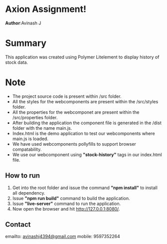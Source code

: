 # Axion Assignment!
**Author**:Avinash J

# Summary
	
This application was created using Polymer Litelement to display history of stock data. 

# Note
	
 - The project source code is present within /src folder.
 - All the styles for the webcomponents are present within the /src/styles folder.
 - All the properties for the webcomponet are present within the /src/properties folder.
 - After building the application the component file is generated in the /dist folder with the name main.js.
 - Index.html is the demo application to test our webcomponents where main.js is loaded.
 - We have used webcomponents pollyfills to support browser compatability.
 - We use our webcomponent using **"stock-history"** tags in our index.html file.

## How to run

 1. Get into the root folder and issue the command  **"npm install"** to install all dependency.
 2. Issue **"npm run build"** command to build the application.
 3. Issue **"live-server"** command to run the application.
 4. Now open the browser and hit http://127.0.0.1:8080/.
 
 ## Contact

 emailto: avinashj4394@gmail.com
 mobile: 9597352264
